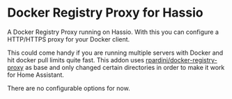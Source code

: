 # Docker Registry Proxy for Hassio

A Docker Registry Proxy running on Hassio. With this you can configure a HTTP/HTTPS proxy for your Docker client.

This could come handy if you are running multiple servers with Docker and hit docker pull limits quite fast.
This addon uses [rpardini/docker-registry-proxy](https://github.com/rpardini/docker-registry-proxy) as base and only changed certain directories in order to make it work for Home Assistant.

There are no configurable options for now.
